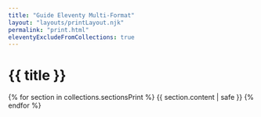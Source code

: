 ```yaml
---
title: "Guide Eleventy Multi-Format"
layout: "layouts/printLayout.njk"
permalink: "print.html"
eleventyExcludeFromCollections: true
---
```


# {{ title }}

{% for section in collections.sectionsPrint %}
{{ section.content | safe }}
{% endfor %}